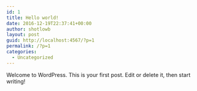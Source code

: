 ```yaml
---
id: 1
title: Hello world!
date: 2016-12-19T22:37:41+00:00
author: shotlowb
layout: post
guid: http://localhost:4567/?p=1
permalink: /?p=1
categories:
  - Uncategorized
---
```

Welcome to WordPress. This is your first post. Edit or delete it, then start writing!